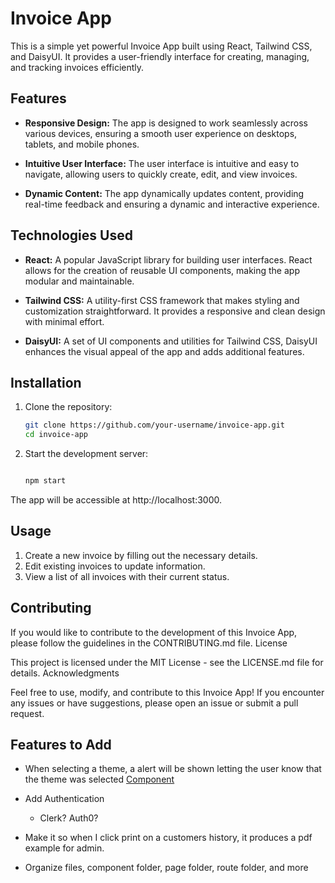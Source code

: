 # Invoice App

This is a simple yet powerful Invoice App built using React, Tailwind CSS, and DaisyUI. It provides a user-friendly interface for creating, managing, and tracking invoices efficiently.

## Features

- **Responsive Design:** The app is designed to work seamlessly across various devices, ensuring a smooth user experience on desktops, tablets, and mobile phones.

- **Intuitive User Interface:** The user interface is intuitive and easy to navigate, allowing users to quickly create, edit, and view invoices.

- **Dynamic Content:** The app dynamically updates content, providing real-time feedback and ensuring a dynamic and interactive experience.

## Technologies Used

- **React:** A popular JavaScript library for building user interfaces. React allows for the creation of reusable UI components, making the app modular and maintainable.

- **Tailwind CSS:** A utility-first CSS framework that makes styling and customization straightforward. It provides a responsive and clean design with minimal effort.

- **DaisyUI:** A set of UI components and utilities for Tailwind CSS, DaisyUI enhances the visual appeal of the app and adds additional features.

## Installation

1. Clone the repository:
   ```bash
   git clone https://github.com/your-username/invoice-app.git
   cd invoice-app

2. Start the development server:

    ```bash

    npm start

The app will be accessible at http://localhost:3000.

## Usage

1. Create a new invoice by filling out the necessary details.
2. Edit existing invoices to update information.
3. View a list of all invoices with their current status.

## Contributing

If you would like to contribute to the development of this Invoice App, please follow the guidelines in the CONTRIBUTING.md file.
License

This project is licensed under the MIT License - see the LICENSE.md file for details.
Acknowledgments

Feel free to use, modify, and contribute to this Invoice App! If you encounter any issues or have suggestions, please open an issue or submit a pull request.

## Features to Add

- When selecting a theme, a alert will be shown letting the user know that the theme was selected
[Component](https://daisyui.com/components/alert/)

- Add Authentication
    - Clerk? Auth0?

- Make it so when I click print on a customers history, it produces a pdf example for admin.

- Organize files, component folder, page folder, route folder, and more

